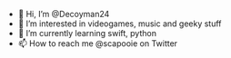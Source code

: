 - 👋 Hi, I’m @Decoyman24
- 👀 I’m interested in videogames, music and geeky stuff
- 🌱 I’m currently learning swift, python
- 📫 How to reach me @scapooie on Twitter

<!---
Decoyman24/Decoyman24 is a ✨ special ✨ repository because its `README.md` (this file) appears on your GitHub profile.
You can click the Preview link to take a look at your changes.
--->
